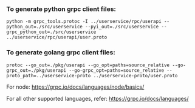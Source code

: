 ### To generate python grpc client files:
`python -m grpc_tools.protoc -I ../userservice/rpc/userapi --python_out=./src/userservice --pyi_out=./src/userservice --grpc_python_out=./src/userservice ../userservice/rpc/userapi/user.proto`

### To generate golang grpc client files:
`protoc --go_out=./pkg/userapi --go_opt=paths=source_relative --go-grpc_out=./pkg/userapi --go-grpc_opt=paths=source_relative --proto_path=../userservice-proto ../userservice-proto/user.proto`

For node: https://grpc.io/docs/languages/node/basics/

For all other supported languages, refer: https://grpc.io/docs/languages/
